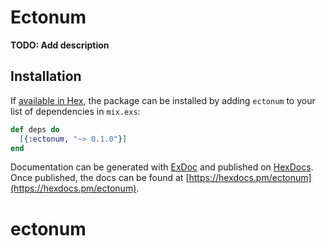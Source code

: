 # Ectonum

**TODO: Add description**

## Installation

If [available in Hex](https://hex.pm/docs/publish), the package can be installed
by adding `ectonum` to your list of dependencies in `mix.exs`:

```elixir
def deps do
  [{:ectonum, "~> 0.1.0"}]
end
```

Documentation can be generated with [ExDoc](https://github.com/elixir-lang/ex_doc)
and published on [HexDocs](https://hexdocs.pm). Once published, the docs can
be found at [https://hexdocs.pm/ectonum](https://hexdocs.pm/ectonum).

# ectonum
